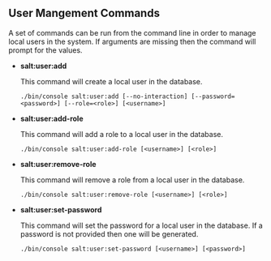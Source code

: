 User Mangement Commands
-----------------------

A set of commands can be run from the command line in order to manage
local users in the system.  If arguments are missing then the command
will prompt for the values.

- **salt:user:add**

  This command will create a local user in the database.

  `./bin/console salt:user:add [--no-interaction] [--password=<password>] [--role=<role>] [<username>]`

- **salt:user:add-role**

  This command will add a role to a local user in the database.

  `./bin/console salt:user:add-role [<username>] [<role>]`

- **salt:user:remove-role**

  This command will remove a role from a local user in the database.

  `./bin/console salt:user:remove-role [<username>] [<role>]`

- **salt:user:set-password**

  This command will set the password for a local user in the database.
  If a password is not provided then one will be generated.

  `./bin/console salt:user:set-password [<username>] [<password>]`
